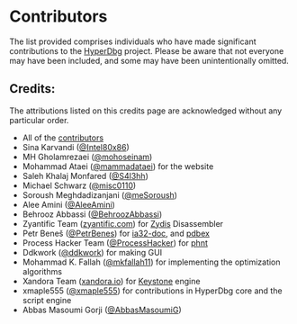 # Contributors

The list provided comprises individuals who have made significant contributions to the [HyperDbg](https://hyperdbg.org) project. Please be aware that not everyone may have been included, and some may have been unintentionally omitted.

## Credits:

The attributions listed on this credits page are acknowledged without any particular order.

- All of the [contributors](https://github.com/HyperDbg/HyperDbg/graphs/contributors)
- Sina Karvandi ([@Intel80x86](https://twitter.com/Intel80x86))
- MH Gholamrezaei ([@mohoseinam](https://twitter.com/mohoseinam))
- Mohammad Ataei ([@mammadataei](https://twitter.com/mammadataei)) for the website
- Saleh Khalaj Monfared ([@S4l3hh](https://twitter.com/S4l3hh))
- Michael Schwarz ([@misc0110](https://twitter.com/misc0110))
- Soroush Meghdadizanjani ([@meSoroush](https://twitter.com/meSoroush))
- Alee Amini ([@AleeAmini](https://twitter.com/AleeAmini))
- Behrooz Abbassi ([@BehroozAbbassi](https://twitter.com/BehroozAbbassi))
- Zyantific Team ([zyantific.com](https://zyantific.com)) for [Zydis](https://zydis.re) Disassembler
- Petr Beneš ([@PetrBenes](https://twitter.com/PetrBenes)) for [ia32-doc](https://github.com/ia32-doc/ia32-doc), and [pdbex](https://github.com/wbenny/pdbex)
- Process Hacker Team ([@ProcessHacker](https://twitter.com/processhacker)) for [phnt](https://github.com/processhacker/phnt)
- Ddkwork ([@ddkwork](https://github.com/ddkwork)) for making GUI
- Mohammad K. Fallah ([@mkfallah11](https://github.com/mkfallah11)) for implementing the optimization algorithms
- Xandora Team ([xandora.io](https://www.xandora.io)) for [Keystone](https://github.com/keystone-engine/keystone) engine
- xmaple555 ([@xmaple555](https://github.com/xmaple555)) for contributions in HyperDbg core and the script engine
- Abbas Masoumi Gorji ([@AbbasMasoumiG](https://x.com/AbbasMasoumiG))
